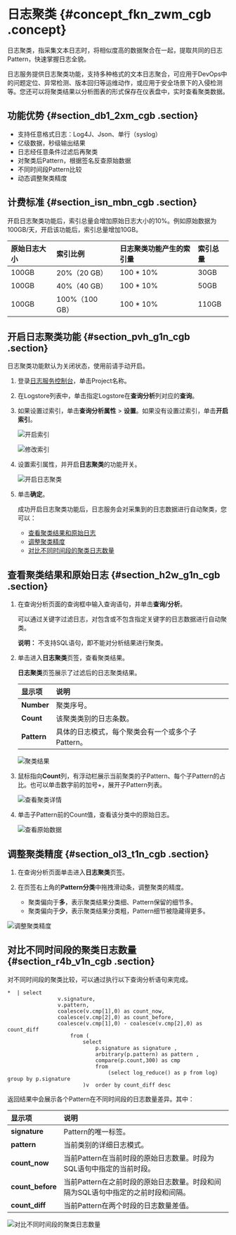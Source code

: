 # 日志聚类 {#concept_fkn_zwm_cgb .concept}

日志聚类，指采集文本日志时，将相似度高的数据聚合在一起，提取共同的日志Pattern，快速掌握日志全貌。

日志服务提供日志聚类功能，支持多种格式的文本日志聚合，可应用于DevOps中的问题定位、异常检测、版本回归等运维动作，或应用于安全场景下的入侵检测等。您还可以将聚类结果以分析图表的形式保存在仪表盘中，实时查看聚类数据。

## 功能优势 {#section_db1_2xm_cgb .section}

-   支持任意格式日志：Log4J、Json、单行（syslog）
-   亿级数据，秒级输出结果
-   日志经任意条件过滤后再聚类
-   对聚类后Pattern，根据签名反查原始数据
-   不同时间段Pattern比较
-   动态调整聚类精度

## 计费标准 {#section_isn_mbn_cgb .section}

开启日志聚类功能后，索引总量会增加原始日志大小的10%。例如原始数据为100GB/天，开启该功能后，索引总量增加10GB。

|原始日志大小|索引比例|日志聚类功能产生的索引量|索引总量|
|:-----|:---|:-----------|:---|
|100GB|20%（20 GB）|100 \* 10%|30GB|
|100GB|40%（40 GB）|100 \* 10%|50GB|
|100GB|100%（100 GB）|100 \* 10%|110GB|

## 开启日志聚类功能 {#section_pvh_g1n_cgb .section}

日志聚类功能默认为关闭状态，使用前请手动开启。

1.  登录[日志服务控制台](https://sls.console.aliyun.com)，单击Project名称。
2.  在Logstore列表中，单击指定Logstore在**查询分析**列对应的**查询**。
3.  如果设置过索引，单击**查询分析属性** \> **设置**。如果没有设置过索引，单击**开启索引**。

    ![](images/12614_zh-CN.png "开启索引")

    ![](images/14015_zh-CN.png "修改索引")

4.  设置索引属性，并开启**日志聚类**的功能开关。

    ![](images/34193_zh-CN.png "开启日志聚类")

5.  单击**确定**。

    成功开启日志聚类功能后，日志服务会对采集到的日志数据进行自动聚类，您可以：

    -   [查看聚类结果和原始日志](#)
    -   [调整聚类精度](#)
    -   [对比不同时间段的聚类日志数量](#)

## 查看聚类结果和原始日志 {#section_h2w_g1n_cgb .section}

1.  在查询分析页面的查询框中输入查询语句，并单击**查询/分析**。

    可以通过关键字过滤日志，对包含或不包含指定关键字的日志数据进行自动聚类。

    **说明：** 不支持SQL语句，即不能对分析结果进行聚类。

2.  单击进入**日志聚类**页签，查看聚类结果。

    **日志聚类**页签展示了过滤后的日志聚类结果。

    |显示项|说明|
    |:--|:-|
    |**Number**|聚类序号。|
    |**Count**|该聚类类别的日志条数。|
    |**Pattern**|具体的日志模式，每个聚类会有一个或多个子Pattern。|

    ![](images/34194_zh-CN.png "聚类结果")

3.  鼠标指向**Count**列，有浮动栏展示当前聚类的子Pattern、每个子Pattern的占比。也可以单击数字前的加号+，展开子Pattern列表。

    ![](images/34195_zh-CN.png "查看聚类详情")

4.  单击子Pattern前的Count值，查看该分类中的原始日志。

    ![](images/34218_zh-CN.png "查看原始数据")


## 调整聚类精度 {#section_ol3_t1n_cgb .section}

1.  在查询分析页面单击进入**日志聚类**页签。
2.  在页签右上角的**Pattern分类**中拖拽滑动条，调整聚类的精度。

    -   聚类偏向于**多**，表示聚类结果分类细、Pattern保留的细节多。
    -   聚类偏向于**少**，表示聚类结果分类粗，Pattern细节被隐藏得更多。

![](images/34196_zh-CN.png "调整聚类精度")

## 对比不同时间段的聚类日志数量 {#section_r4b_v1n_cgb .section}

对不同时间段的聚类比较，可以通过执行以下查询分析语句来完成。

```
*  | select 
                v.signature,  
                v.pattern, 
                coalesce(v.cmp[1],0) as count_now, 
                coalesce(v.cmp[2],0) as count_before, 
                coalesce(v.cmp[1],0) - coalesce(v.cmp[2],0) as count_diff 
                    from (
                        select 
                            p.signature as signature ,
                            arbitrary(p.pattern) as pattern , 
                            compare(p.count,300) as cmp 
                            from 
                                (select log_reduce() as p from log) group by p.signature
                        )v  order by count_diff desc
```

返回结果中会展示各个Pattern在不同时间段的日志数量差异。其中：

|显示项|说明|
|:--|:-|
|**signature**|Pattern的唯一标签。|
|**pattern**|当前类别的详细日志模式。|
|**count\_now**|当前Pattern在当前时段的原始日志数量。时段为SQL语句中指定的当前时段。|
|**count\_before**|当前Pattern在之前时段的原始日志数量。时段和间隔为SQL语句中指定的之前时段和间隔。|
|**count\_diff**|当前Pattern在两个时段的日志数量差值。|

![](images/34223_zh-CN.png "对比不同时间段的聚类日志数量")

